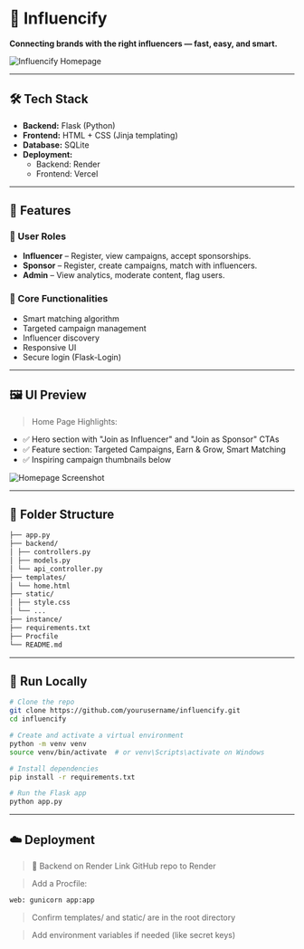 # 🎯 Influencify

**Connecting brands with the right influencers — fast, easy, and smart.**

![Influencify Homepage](.home.png)

---

## 🛠️ Tech Stack

- **Backend:** Flask (Python)
- **Frontend:** HTML + CSS (Jinja templating)
- **Database:** SQLite
- **Deployment:**
  - Backend: Render
  - Frontend: Vercel

---

## 🚀 Features

### 👤 User Roles
- **Influencer** – Register, view campaigns, accept sponsorships.
- **Sponsor** – Register, create campaigns, match with influencers.
- **Admin** – View analytics, moderate content, flag users.

### 🎯 Core Functionalities
- Smart matching algorithm
- Targeted campaign management
- Influencer discovery
- Responsive UI
- Secure login (Flask-Login)

---

## 🖼️ UI Preview

> Home Page Highlights:

- ✅ Hero section with "Join as Influencer" and "Join as Sponsor" CTAs
- ✅ Feature section: Targeted Campaigns, Earn & Grow, Smart Matching
- ✅ Inspiring campaign thumbnails below

![Homepage Screenshot](.home.png)

---

## 📂 Folder Structure
```bash
├── app.py
├── backend/
│ ├── controllers.py
│ ├── models.py
│ └── api_controller.py
├── templates/
│ └── home.html
├── static/
│ ├── style.css
│ └── ...
├── instance/
├── requirements.txt
├── Procfile
└── README.md
```
---

## 🧪 Run Locally

```bash
# Clone the repo
git clone https://github.com/yourusername/influencify.git
cd influencify

# Create and activate a virtual environment
python -m venv venv
source venv/bin/activate  # or venv\Scripts\activate on Windows

# Install dependencies
pip install -r requirements.txt

# Run the Flask app
python app.py
```
---
## ☁️ Deployment
>🔹 Backend on Render
>Link GitHub repo to Render

>Add a Procfile:
```bash
web: gunicorn app:app
```
>Confirm templates/ and static/ are in the root directory

>Add environment variables if needed (like secret keys)


